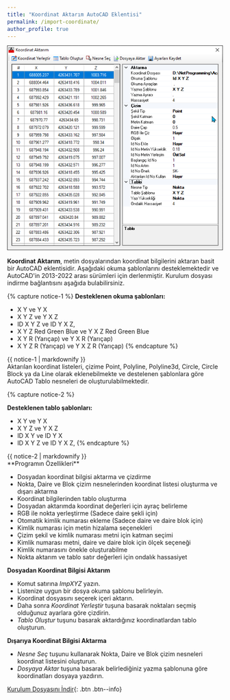 ```yaml
---
title: "Koordinat Aktarım AutoCAD Eklentisi"
permalink: /import-coordinate/
author_profile: true
---
```

![Şekil-1](/assets/images/imp-xyz.png)

**Koordinat Aktarım**, metin dosyalarından koordinat bilgilerini aktaran basit bir AutoCAD eklentisidir. Aşağıdaki okuma şablonlarını desteklemektedir ve AutoCAD'in 2013-2022 arası sürümleri için derlenmiştir. Kurulum dosyası indirme bağlantısını aşağıda bulabilirsiniz.

{% capture notice-1 %}
**Desteklenen okuma şablonları:**

* X Y ve Y X
* X Y Z ve Y X Z
* ID X Y Z ve ID Y X Z,
* X Y Z Red Green Blue ve Y X Z Red Green Blue
* X Y R (Yarıçap) ve Y X R (Yarıçap)
* X Y Z R (Yarıçap) ve Y X Z R (Yarıçap)
{% endcapture %}

<div class="notice">
{{ notice-1 | markdownify }}
</div>
Aktarılan koordinat listeleri, çizime Point, Polyline, Polyline3d, Circle, Circle Block ya da Line olarak eklenebilmekte ve destelenen şablonlara göre AutoCAD Tablo nesneleri de oluşturulabilmektedir.

{% capture notice-2 %}

**Desteklenen tablo şablonları:**
* X Y ve Y X
* X Y Z ve Y X Z
* ID X Y ve ID Y X 
* ID X Y Z ve ID Y X Z,
{% endcapture %}

<div class="notice">
{{ notice-2 | markdownify }}
</div>
**Programın Özellikleri**

- Dosyadan koordinat bilgisi aktarma ve çizdirme
- Nokta, Daire ve Blok çizim nesnelerinden koordinat listesi oluşturma ve dışarı aktarma
- Koordinat bilgilerinden tablo oluşturma
- Dosyadan aktarımda koordinat değerleri için ayraç belirleme
- RGB ile nokta yerleştirme (Sadece daire şekli için)
- Otomatik kimlik numarası ekleme (Sadece daire ve daire blok için)
- Kimlik numarası için metin hizalama seçenekleri
- Çizim şekil ve kimlik numarası metni için katman seçimi
- Kimlik numarası metni, daire ve daire blok için ölçek seçeneği
- Kimlik numarasını önekle oluşturabilme
- Nokta aktarım ve tablo satır değerleri için ondalık hassasiyet

**Dosyadan Koordinat Bilgisi Aktarım**

- Komut satırına *ImpXYZ* yazın.
- Listenize uygun bir dosya okuma şablonu belirleyin.
- Koordinat dosyasını seçerek içeri aktarın.
- Daha sonra *Koordinat Yerleştir* tuşuna basarak noktaları seçmiş olduğunuz ayarlara göre çizdirin.
- *Tablo Oluştur* tuşunu basarak aktardığınız koordinatlardan tablo oluşturun.

**Dışarıya Koordinat Bilgisi Aktarma**

- *Nesne Seç* tuşunu kullanarak Nokta, Daire ve Blok çizim nesneleri koordinat listesini oluşturun.
- *Dosyaya Aktar* tuşuna basarak belirlediğiniz yazma şablonuna göre koordinatları dosyaya yazdırın.



[Kurulum Dosyasını İndir](https://eykaraduman.github.io/contact/){: .btn .btn--info}

